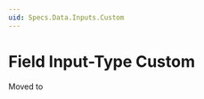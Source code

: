 ```yaml
---
uid: Specs.Data.Inputs.Custom
---
```

# Field Input-Type Custom

Moved to [](xref:Basics.Data.Fields.Custom)